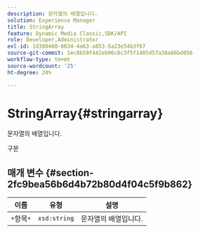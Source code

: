 ```yaml
---
description: 문자열의 배열입니다.
solution: Experience Manager
title: StringArray
feature: Dynamic Media Classic,SDK/API
role: Developer,Administrator
exl-id: 1d380460-6634-4a63-a853-5a23e54b3f67
source-git-commit: 1ec8b59f442eb96c6c3f5f1405d57a38a86bd056
workflow-type: tm+mt
source-wordcount: '25'
ht-degree: 24%

---
```


# StringArray{#stringarray}

문자열의 배열입니다.

구문

## 매개 변수 {#section-2fc9bea56b6d4b72b80d4f04c5f9b862}

| 이름 | 유형 | 설명 |
|---|---|---|
| `*`항목`*` | `xsd:string` | 문자열의 배열입니다. |
